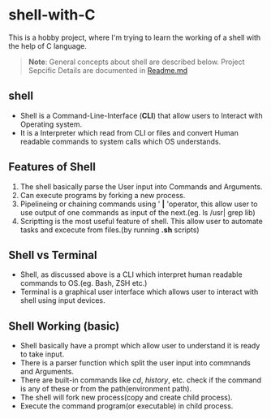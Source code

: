 # shell-with-C

This is a hobby project, where I'm trying to learn the working of a shell with the help of C language.

> **Note**: General concepts about shell are described below. Project Sepcific Details are documented in [Readme.md](src/Readme.md)

## shell

+ Shell is a Command-Line-Interface (**CLI**) that allow users to Interact with Operating system.
+ It is a Interpreter which read from CLI or files and convert Human readable commands to system calls which OS understands.

## Features of Shell

1. The shell basically parse the User input into Commands and Arguments.
2. Can execute programs by forking a new process.
3. Pipelineing or chaining commands using  ' **|** 'operator, this allow user to use output of one 
  commands as input of the next.(eg. ls /usr| grep lib)
4. Scriptting is the most useful feature of shell. This allow user to automate tasks and excecute from files.(by running **.sh** scripts)

## Shell vs Terminal

+ Shell, as discussed above is a CLI which interpret human readable commands to OS.(eg. Bash, ZSH etc.)
+ Terminal is a graphical user interface which allows user to interact with shell using input devices.

## Shell Working (basic)

+ Shell basically have a prompt which allow user to understand it is ready to take input.
+ There is a parser function which split the user input into commnands and Arguments.
+ There are built-in commands like *cd*, *history*, etc. check if the command is any of these or from the path(environment path).
+  The shell will fork new process(copy and create child process).
+ Execute the command program(or executable) in child process.

